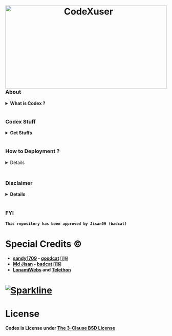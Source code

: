 <h1 align="center">
<img alt="CodeXuser" height="260" width="100%" src="https://github.com/Codex51/Codex/raw/master/resources/photos/CodeXuser.jpg"
   width="100" height="100"
   align="right">
<br />
</h1>
<br />


## <h3 align="left"> About </h3>

<details>
   <summary><strong> What is Codex ? </strong></summary>
   <br>
   <i> Codex is a <mark>Robot with asyncio python 3 MProto library to interact with Telegram's API as a user or through a bot account (bot API alternative).</mark> Codex based using Telethon Developed by</i> <strong> [ LonamiWebs ] </strong>

   <br><details>
   <br><summary><b> Function </b></summary>
   <i><b>Codex</b> is very useful for purposes in the telegram application, it can be for personal use or managing a group.</i>
       <br>
       <br>
   <b>Note: <i>If you are already using codex, don't forget to read our disclaimer, thank you.</i> </b>
   </details>

   <br><br><details>
   <br><summary><strong> CODE OF CONDUCT </strong></summary>
          <details>
             <br><summary><b>1. Our Pledge </b></summary>
             <p> In the interest of fostering an open and welcoming environment, we as contributors and maintainers pledge to making participation in our project and our community a harassment-free experience for everyone, regardless of age, body size, disability, ethnicity, gender identity and expression, level of experience, nationality, personal appearance, race, religion, or sexual identity and orientation. </p>
             <br>
          </details>
          <details>
             <br><summary><b>2. Our Standards </b></summary>
             <p> Examples of behavior that contributes to creating a positive environment include:
                 <br><br>• Using welcoming and inclusive language.
                 <br>• Being respectful of differing viewpoints and experiences.
                 <br>• Gracefully accepting constructive criticism.
                 <br>• Focusing on what is best for the community.
                 <br>• Showing empathy towards other community members.
                 <br><br>Examples of unacceptable behavior by participants include:
                 <br><br>• The use of sexualized language or imagery and unwelcome sexual attention or advances.
                 <br>• Trolling, insulting/derogatory comments, and personal or political attacks.
                 <br>• Public or private harassment.
                 <br>• Publishing others' private information, such as a physical or electronic address, without explicit permission.
                 <br>• Other conduct which could reasonably be considered inappropriate in a professional setting.
             </p>
             <br>
          </details>
          <details>
             <br><summary><b>3. Our Responsibilities </b></summary>
             <p> Project maintainers are responsible for clarifying the standards of acceptable behavior and are expected to take appropriate and fair corrective action in response to any instances of unacceptable behavior.
                 <br><br>Project maintainers have the right and responsibility to remove, edit, or reject comments, commits, code, wiki edits, issues, and other contributions that are not aligned to this Code of Conduct, or to ban temporarily or permanently any contributor for other behaviors that they deem inappropriate, threatening, offensive, or harmful.
             </p>
             <br>
          </details>
          <details>
             <br><summary><b>4. Scope </b></summary>
             <p> This Code of Conduct applies both within project spaces and in public spaces when an individual is representing the project or its community. Examples of representing a project or community include using an official project e-mail address, posting via an official social media account, or acting as an appointed representative at an online or offline event. Representation of a project may be further defined and clarified by project maintainers.
             </p>
             <br>
          </details>
           <details>
             <br><summary><b>5. Enforcement </b></summary>
             <p> Instances of abusive, harassing, or otherwise unacceptable behavior may be reported by contacting the project team at [INSERT EMAIL ADDRESS]. All complaints will be reviewed and investigated and will result in a response that is deemed necessary and appropriate to the circumstances. The project team is obligated to maintain confidentiality with regard to the reporter of an incident. Further details of specific enforcement policies may be posted separately.
             <br><br> Project maintainers who do not follow or enforce the Code of Conduct in good faith may face temporary or permanent repercussions as determined by other members of the project's leadership.
             </p>
             <br>
          </details>
   </details>




</details>

# <h3 align="left"> Codex Stuff </h3>

<details>

  <summary><b> Get Stuffs </b></summary><br>
  <p><i> Following are the materials for using Codex (Bot)</i>
  </p>
  <br>
  <details>
    <br><summary><b> Get STRING_SESSION </b></summary>
    <p align="left">
       <i> (Telethon) No Using API_ID & API_HASH </i>
       <p> 👇🏻 Click </p>
       <a href="https://replit.com/@KENZO404/Codex-strGen?v=1"><img src="https://img.shields.io/badge/generate_string-via_replit-white?style=for-the-badge&logo=repl.it" alt="generate_string" /></a>
    </p>
    <br>
    <p align="left">
       <i> (Pyrogram & Telethon) Using API_ID & API_HASH </i>
       <p> 👇🏻 Click </p>
       <a href="https://replit.com/@KENZO404/Codex-Session#mainstring.py"><img src="https://img.shields.io/badge/run-string__session.py-blue?style=for-the-badge&logo=repl.it" alt="generate_string" /></a>
    </p>
    <br>
       <p align="left">
          <i> Get String Using Termux _> </i><br>
          <strong> For the first time, please copy below first. </strong><br>
          <br><code> pkg update -y && pkg upgrade && pkg install wget python </code><br>
          <br><br><i> Telethon & Pyrogram (P for Pyrogram and T for Telethon) </i><br>
          <br><code> pip install telethon && wget https://raw.githubusercontent.com/Codex51/Codex/master/mainstring.py && python mainstring.py </code>
        </p>
  </details><br>

  <details><summary><b> Get ARQ_API_KEY </b></summary> <br>
    <p align="left">
       <p> Please go to telegram, and search for <strong>@ARQRobot</strong> or click 👉🏼 https://t.me/ARQRobot , First of all, click start and select get_key, then give it any name, done. </p>
    </p>
    </details><br>

  <details><summary><b> Get TG_BOT_TOKEN </b></summary> <br>
    <p align="left">
       <p> Please go to telegram, and search for <strong>@BotFather</strong> or click 👉🏼 https://t.me/BotFather , then create your bot name and your bot username, then type /mybots then press your bot name then select API TOKEN, then copy your bot token and fill it in vars. </p>
    </p>
    </details><br>

  <details><summary><b> Get HEROKU_API_KEY </b></summary> <br>
    <p align="left">
       <p> First of all create your heroku account, if you have completed registration, please go to settings on heroku, then look for the one that says API Key then press reveal, done. </p>
    </p>
   </details><br>

  <details><summary><b> Get API_HASH & API_ID </b></summary> <br>
    <p align="left">
       <p> First of all, please go to 👉🏼 https://my.telegram.org Then enter your Telegram account mobile number. If so, please enter the code that has been sent via telegram. Then click API development tools, and fill in. Done </p>
    </p>
   </details><br>
</details>

# <h3 align="left"> How to Deployment ? </h3>

<details>
  <br>
  <p> Don't forget to take a look at the enforcement variables, in Codex Stuffs or in the example config file.</p>
  <br>
  <details><summary><b> Deploy using Heroku </b></summary> <br>
    <p> Deploy using heroku, and don't forget to register first. </p>
    <p>👇🏻 Click </p>
    <p align="left">
       <a href="https://dashboard.heroku.com/new?template=https%3A%2F%2Fgithub.com%2FCodex51%2FCodex"><img src="https://img.shields.io/badge/deploy_to_heroku-white?style=for-the-badge&logo=heroku.cd" alt="go_heroku" /></a>
    </p>
    <br>
  </details><br>
  <details><br><summary><b> Self Host </b></summary><br>
  <p><b>1. First of all, update and upgrade apt :</b></p>
  <p><code> sudo apt update && sudo apt upgrade -y </code></p><br>
  <p><b>2. And then install the required apt packages:</b</p>
  <p><code> sudo apt install --no-install-recommends -y curl git libffi-dev libjpeg-dev libwebp-dev python3-lxml python3-psycopg2 libpq-dev libcurl4-openssl-dev libxml2-dev libxslt1-dev python3-pip python3-sqlalchemy openssl wget python3 python3-dev libreadline-dev libyaml-dev gcc zlib1g ffmpeg libssl-dev libgconf-2-4 libxi6 unzip libopus0 libopus-dev python3-venv libmagickwand-dev pv tree mediainfo </code></p><br>
  <p><i>If you wanna use local database then follow this steps else skip to step 8</i></p>
  <p>Install requirements for this by</p>
  <p><code> sudo apt install postgresql postgresql-contrib </code></p><br>
  <p><b>3. Change the user to postgres to change the default ident password:</b></p>
  <p><code> sudo su - postgres </code></p><br>
  <p><b>4. And then open the PostgreSQL shell:</b></p>
  <p><code> psql </code></p><br>
  <p><b>5. Set any password you prefer, by running the below SQL:</b></p>
  <p><code> ALTER USER postgres WITH PASSWORD 'yourpasswordhere'; </code></p><br>
  <p><b>6. Get out of the PostgreSQL shell:</b></p>
  <p><code> \q </code></p><br>
  <p><b>7. And go back to your user: </b></p>
  <p><code> exit </code></p><br>
  <p><i>Now, the DB_URI will be:</i></p>
  <p><code> postgresql://postgres:yourpasswordhere@localhost:5432/Codex </code></p>
  <p><i> or use <a href="https://www.elephantsql.com/">elephantsql</a> if you wanna use that</i></p><br>
  <p><b>8. Clone the repository:</b></p>
  <p><code> git clone https://github.com./Codex51/Codex </code></p><br>
  <p><b>9. Change dir to the cloned folder:</b></p>
  <p><code>cd codexuser </code></p><br>
  <p><b>10. Create your config.py.</b></p>
  <p><i>by renaming the exampleconfig.py</i></p>
  <p><code> mv exampleconfig.py config.py </code></p>
  <a> you can get string session by running python3 stringsetup.py
      before running that install telethon by pip3 install telethon
  </a><br>
  <p><b>11. Create a new screen:</b></p>
  <p>Either tmux or screenfor screen</p>
  <p><code> sudo apt install screen </code></p>
  <p><code> screen -S usercodex </code><a> for tmux </a></p>
  <p><code> sudo apt install tmux </code></p>
  <p><code> tmux </code></p><br>
  <p><b>12. And a virtual environment:</b></p>
  <p><code> virtualenv venv </code></p><br>
  <p><b>13. Activate the virtual environment you've just created:</b></p>
  <p><code> source venv/bin/activate </code></p><br>
  <p><b>14. And install the Python requirements:</b></p>
  <p><code> pip3 install -r requirements.txt </code></p><br>
  <p><b>15. Finally, run the usercodex:</b></p>
  <p><code> python3 -m usercodex </code></p>
  <p><b>16. And get out of your screen</b></p>
  <i>by pressing CTRL+A and after that CTRL+D. (if you used screen)</i>
  <i>or</i>
  <i>CTRL+B and then D (if you use tmux)</i>
  </details>
</details>
<br />

## <h3 align="left"> Disclaimer </h3>

<details>
   <summary><strong> Details </strong></summary>
   <br />
   <br />
   <br />

```
                 ⚠️ WARNING FOR YOU ⚠️
          Your Telegram account may get banned.
    I am not responsible for any improper use of this bot
 This bot is intended for the purpose of having fun with memes,
         as well as efficiently managing groups.
 You ended up spamming groups, getting reported left and right,
and you ended up in a Finale Battle with Telegram and at the end
           Telegram Team deleted your account?
     And after that, then you pointed your fingers at us
           for getting your acoount deleted?
      I will be rolling on the floor laughing at you.
```

</details>
<br />



### FYI
```This repository has been approved by Jisan09 (badcat)```

# Special Credits ©

* [sandy1709](https://github.com/sandy1709/) - [goodcat](https://github.com/sandy1709/catuserbot) 🇮🇳
* [Md Jisan](https://github.com/Jisan09/) - [badcat](https://github.com/Jisan09/catuserbot) 🇮🇳
* [LonamiWebs](https://github.com/LonamiWebs/) and [Telethon](https://github.com/LonamiWebs/Telethon)
# [![Sparkline](https://stars.medv.io/Lonamiwebs/telethon.svg)](https://stars.medv.io/Lonamiwebs/telethon)


# License 
Codex is License under [The 3-Clause BSD License](https://opensource.org/licenses/BSD-3-Clause)
